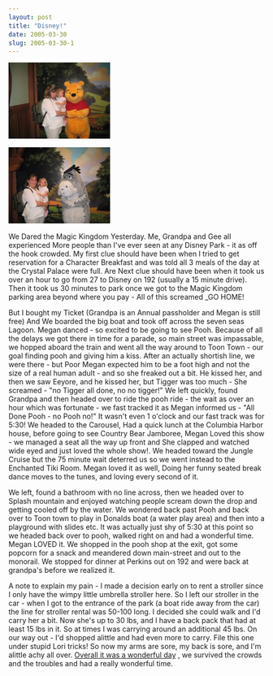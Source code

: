 ```yaml
---
layout: post
title: "Disney!"
date: 2005-03-30
slug: 2005-03-30-1
---
```


 ![](/images/assets/IMG_2765.jpg) 

 ![](/images/assets/IMG_2766.jpg) 

We Dared the Magic Kingdom Yesterday.  Me, Grandpa and Gee all experienced More people than I&apos;ve ever seen at any Disney Park - it as off the hook crowded.  My first clue should have been when I tried to get reservation for a Character Breakfast and was told all 3 meals of the day at the Crystal Palace were full.  Are Next clue should have been when it took us over an hour to go from 27 to Disney on 192 (usually a 15 minute drive).  Then it took us 30 minutes to park once we got to the Magic Kingdom parking area beyond where you pay - All of this screamed _GO HOME!

But I bought my Ticket (Grandpa is an Annual passholder and Megan is still free) And We boarded the big boat and took off across the seven seas Lagoon.  Megan danced - so excited to be going to see Pooh.  Because of all the delays we got there in time for a parade, so main street was impassable, we hopped aboard the train and went all the way around to Toon Town - our goal finding pooh and giving him a kiss. After an actually shortish line, we were there - but Poor Megan expected him to be a foot high and not the size of a real human adult - and so she freaked out a bit.  He kissed her, and then we saw Eeyore, and he kissed her, but Tigger was too much - She screamed  - &quot;no Tigger all done, no no tigger!&quot;  We left quickly, found Grandpa and then headed over to ride the pooh ride - the wait as over an hour which was fortunate - we fast tracked it as Megan informed us - &quot;All Done Pooh - no Pooh no!&quot;  It wasn&apos;t even 1 o&apos;clock and our fast track was for 5:30!  We headed to the Carousel, Had a quick lunch at the Columbia Harbor house, before going to see Country Bear Jamboree, Megan Loved this show - we managed a seat all the way up front and She clapped and watched wide eyed and just loved the whole show!.  We headed toward the Jungle Cruise but the 75 minute wait deterred us so we went instead to the Enchanted Tiki Room.  Megan loved it as well, Doing her funny seated break dance moves to the tunes, and loving every second of it.    

We left, found a bathroom with no line across, then we headed over to Splash mountain and enjoyed watching people scream down the drop and getting cooled off by the water.  We wondered back past Pooh and back over to Toon town to play in Donalds boat (a water play area) and then into a playground with slides etc.  It was actually just shy of 5:30 at this point so we headed back over to pooh, walked right on and had a wonderful time.  Megan LOVED it.  We shopped in the pooh shop at the exit, got some popcorn for a snack and meandered down main-street and out to the monorail.  We stopped for dinner at Perkins out on 192 and were back at grandpa&apos;s before we realized it.

A note to explain my pain - I made a decision early on to rent a stroller since I only have the wimpy little umbrella stroller here.  So I left our stroller in the car - when I got to the entrance of the park (a boat ride away from the car) the line for stroller rental was 50-100 long.  I decided she could walk and I&apos;d carry her a bit.  Now she&apos;s up to 30 lbs, and I have a back pack that had at least 15 lbs in it.  So at times I was carrying around an additional 45 lbs.  On our way out - I&apos;d shopped alittle and had even more to carry.  File this one under stupid Lori tricks!  So now my arms are sore, my back is sore, and I&apos;m alittle achy all over.
 [Overall it was a wonderful day](http://share.shutterfly.com/osi.jsp?i=EeAOG7dw2aM2jFPg) ,  we survived the crowds and the troubles and had a really wonderful time.
